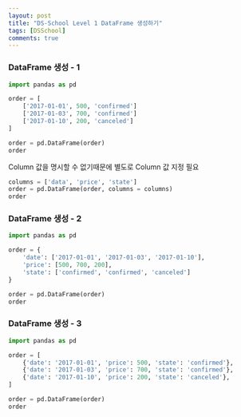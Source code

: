 ```yaml
---
layout: post
title: "DS-School Level 1 DataFrame 생성하기"
tags: [DSSchool]
comments: true
---
```


### DataFrame 생성 - 1

```python
import pandas as pd

order = [
    ['2017-01-01', 500, 'confirmed']
    ['2017-01-03', 700, 'confirmed']
    ['2017-01-10', 200, 'canceled']
]

order = pd.DataFrame(order)
order
```

Column 값을 명시할 수 없기때문에 별도로 Column 값 지정 필요

```python
columns = ['data', 'price', 'state']
order = pd.DataFrame(order, columns = columns)
order
```

### DataFrame 생성 - 2

```python
import pandas as pd

order = {
    'date': ['2017-01-01', '2017-01-03', '2017-01-10'],
    'price': [500, 700, 200],
    'state': ['confirmed', 'confirmed', 'canceled']
}

order = pd.DataFrame(order)
order
```

### DataFrame 생성 - 3

```python
import pandas as pd

order = [
    {'date': '2017-01-01', 'price': 500, 'state': 'confirmed'},
    {'date': '2017-01-03', 'price': 700, 'state': 'confirmed'},
    {'date': '2017-01-10', 'price': 200, 'state': 'canceled'},
]

order = pd.DataFrame(order)
order
```
